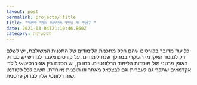 ```yaml
---
layout: post
permalink: projects/:title
title: "איך זה עובד מבחינת שכר לימוד? "
date: 2021-03-04T21:10:46.860Z
category: לוגיסטיקות
---
```

כל עוד מדובר בקורסים שהם חלק מתכנית הלימודים של התכנית המשולבת, יש לשלם רק למוסד האקדמי העיקרי במהלך שנת לימודים. על קורסים מעבר לנדרש יש לבדוק באופן פרטני מול מוסדות הלימוד הרלוונטיים. כמו כן, יש הסכם בין אוניברסיטאי לילדי אקדמאים שתקף גם לעברית וגם לבצלאל מאחר וזו תוכנית מיוחדת. חשוב לכל סטודנט שזה רלוונטי אליו לבדוק פרטנית.